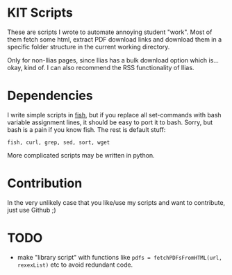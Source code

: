 # KIT Scripts

These are scripts I wrote to automate annoying student "work". Most of them fetch some html, extract PDF download links and download them in a specific folder structure in the current working directory.

Only for non-Ilias pages, since Ilias has a bulk download option which is... okay, kind of. I can also recommend the RSS functionality of Ilias.

# Dependencies

I write simple scripts in [fish](https://fishshell.com/), but if you replace all set-commands with bash variable assignment lines, it should be easy to port it to bash. Sorry, but bash is a pain if you know fish. The rest is default stuff:

    fish, curl, grep, sed, sort, wget
    
More complicated scripts may be written in python.

# Contribution

In the very unlikely case that you like/use my scripts and want to contribute, just use Github ;)

# TODO

- make "library script" with functions like `pdfs = fetchPDFsFromHTML(url, rexexList)` etc to avoid redundant code.
